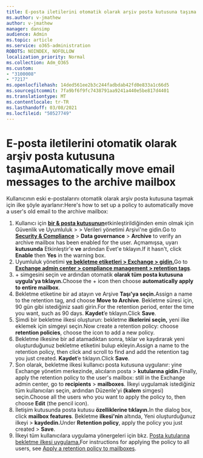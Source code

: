 ```yaml
---
title: E-posta iletilerini otomatik olarak arşiv posta kutusuna taşıma
ms.author: v-jmathew
author: v-jmathew
manager: dansimp
audience: Admin
ms.topic: article
ms.service: o365-administration
ROBOTS: NOINDEX, NOFOLLOW
localization_priority: Normal
ms.collection: Adm_O365
ms.custom:
- "3100008"
- "7217"
ms.openlocfilehash: 14ded561ee2b3c244fadbdab42fd0e833a1c66d5
ms.sourcegitcommit: 7fa9bf6f9fc7438791aa9241a440e5be817d4401
ms.translationtype: MT
ms.contentlocale: tr-TR
ms.lasthandoff: 03/08/2021
ms.locfileid: "50527749"
---
```

# <a name="automatically-move-email-messages-to-the-archive-mailbox"></a><span data-ttu-id="3d69e-102">E-posta iletilerini otomatik olarak arşiv posta kutusuna taşıma</span><span class="sxs-lookup"><span data-stu-id="3d69e-102">Automatically move email messages to the archive mailbox</span></span>

<span data-ttu-id="3d69e-103">Kullanıcının eski e-postalarını otomatik olarak arşiv posta kutusuna taşımak için ilke şöyle ayarlanır:</span><span class="sxs-lookup"><span data-stu-id="3d69e-103">Here's how to set up a policy to automatically move a user's old email to the archive mailbox:</span></span>

1. <span data-ttu-id="3d69e-104">Kullanıcı için [**bir & posta kutusunun**](https://go.microsoft.com/fwlink/p/?linkid=2077143)etkinleştirildiğinden emin olmak için Güvenlik ve Uyumluluk  >    >   Verileri yönetimi Arşivi'ne gidin.</span><span class="sxs-lookup"><span data-stu-id="3d69e-104">Go to [**Security & Compliance**](https://go.microsoft.com/fwlink/p/?linkid=2077143) > **Data governance** > **Archive** to verify an archive mailbox has been enabled for the user.</span></span> <span data-ttu-id="3d69e-105">Açmamışsa, uyarı **kutusunda** Etkinleştir'e **ve** ardından Evet'e tıklayın.</span><span class="sxs-lookup"><span data-stu-id="3d69e-105">If it hasn't, click **Enable** then **Yes** in the warning box.</span></span>
2. <span data-ttu-id="3d69e-106">Uyumluluk yönetimi [**ve bekletme etiketleri > Exchange > gidin.**](https://go.microsoft.com/fwlink/?linkid=2059104)</span><span class="sxs-lookup"><span data-stu-id="3d69e-106">Go to [**Exchange admin center > compliance management > retention tags**](https://go.microsoft.com/fwlink/?linkid=2059104).</span></span>
3. <span data-ttu-id="3d69e-107">+ simgesini seçin ve ardından otomatik **olarak tüm posta kutusuna uygula'ya tıklayın.**</span><span class="sxs-lookup"><span data-stu-id="3d69e-107">Choose the + icon then choose **automatically apply to entire mailbox**.</span></span>
4. <span data-ttu-id="3d69e-108">Bekletme etiketine bir ad atayın ve Arşive **Taşı'ya seçin.**</span><span class="sxs-lookup"><span data-stu-id="3d69e-108">Assign a name to the retention tag, and choose **Move to Archive**.</span></span> <span data-ttu-id="3d69e-109">Bekletme süresi için, 90 gün gibi istediğiniz saati girin.</span><span class="sxs-lookup"><span data-stu-id="3d69e-109">For the retention period, enter the time you want, such as 90 days.</span></span> <span data-ttu-id="3d69e-110">**Kaydet**’e tıklayın.</span><span class="sxs-lookup"><span data-stu-id="3d69e-110">Click **Save**.</span></span>
5. <span data-ttu-id="3d69e-111">Şimdi bir bekletme ilkesi oluşturun: bekletme **ilkelerini seçin,** yeni ilke eklemek için simgeyi seçin.</span><span class="sxs-lookup"><span data-stu-id="3d69e-111">Now create a retention policy: choose **retention policies**, choose the icon to add a new policy.</span></span>
6. <span data-ttu-id="3d69e-112">Bekletme ilkesine bir ad atamadıktan sonra, tıklar ve kaydırarak yeni oluşturduğunuz bekletme etiketini bulup ekleyin.</span><span class="sxs-lookup"><span data-stu-id="3d69e-112">Assign a name to the retention policy, then click and scroll to find and add the retention tag you just created.</span></span> <span data-ttu-id="3d69e-113">**Kaydet**’e tıklayın.</span><span class="sxs-lookup"><span data-stu-id="3d69e-113">Click **Save**.</span></span>
7. <span data-ttu-id="3d69e-114">Son olarak, bekletme ilkesi kullanıcı posta kutusuna uygulanır: yine Exchange yönetim merkezinde, alıcıların posta  >  **kutularına gidin.**</span><span class="sxs-lookup"><span data-stu-id="3d69e-114">Finally, apply the retention policy to the user's mailbox: still in the Exchange admin center, go to **recipients** > **mailboxes**.</span></span> <span data-ttu-id="3d69e-115">İlkeyi uygulamak istediğiniz tüm kullanıcıları seçin, ardından Düzenle'yi **(kalem** simgesi) seçin.</span><span class="sxs-lookup"><span data-stu-id="3d69e-115">Choose all the users who you want to apply the policy to, then choose **Edit** (the pencil icon).</span></span>
8. <span data-ttu-id="3d69e-116">İletişim kutusunda posta kutusu **özelliklerine tıklayın.**</span><span class="sxs-lookup"><span data-stu-id="3d69e-116">In the dialog box, click **mailbox features**.</span></span> <span data-ttu-id="3d69e-117">Bekletme **ilkesi'nin** altında, Yeni oluşturduğunuz ilkeyi > **kaydedin.**</span><span class="sxs-lookup"><span data-stu-id="3d69e-117">Under **Retention policy**, apply the policy you just created > **Save**.</span></span>
9. <span data-ttu-id="3d69e-118">İlkeyi tüm kullanıcılara uygulama yönergeleri için bkz. [Posta kutularına bekletme ilkesi uygulama.](https://docs.microsoft.com/exchange/security-and-compliance/messaging-records-management/apply-retention-policy)</span><span class="sxs-lookup"><span data-stu-id="3d69e-118">For instructions for applying the policy to all users, see [Apply a retention policy to mailboxes](https://docs.microsoft.com/exchange/security-and-compliance/messaging-records-management/apply-retention-policy).</span></span>
